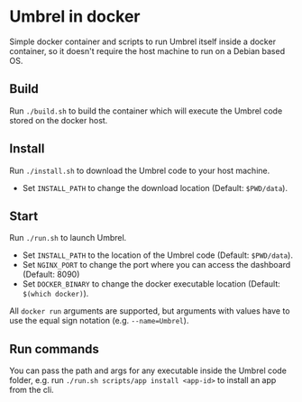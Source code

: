 # Umbrel in docker

Simple docker container and scripts to run Umbrel itself inside a docker
container, so it doesn't require the host machine to run on a Debian based OS.

## Build

Run `./build.sh` to build the container which will execute the Umbrel code
stored on the docker host.

## Install

Run `./install.sh` to download the Umbrel code to your host machine.

- Set `INSTALL_PATH` to change the download location (Default: `$PWD/data`).

## Start

Run `./run.sh` to launch Umbrel.

- Set `INSTALL_PATH` to the location of the Umbrel code (Default: `$PWD/data`).
- Set `NGINX_PORT` to change the port where you can access the dashboard
  (Default: 8090)
- Set `DOCKER_BINARY` to change the docker executable location (Default:
  `$(which docker)`).

All `docker run` arguments are supported, but arguments with values have to use
the equal sign notation (e.g. `--name=Umbrel`).

## Run commands

You can pass the path and args for any executable inside the Umbrel code folder,
e.g. run `./run.sh scripts/app install <app-id>` to install an app from the cli.
